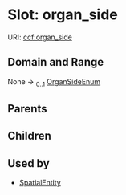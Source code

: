
# Slot: organ_side




URI: [ccf:organ_side](http://purl.org/ccf/organ_side)


## Domain and Range

None &#8594;  <sub>0..1</sub> [OrganSideEnum](OrganSideEnum.md)

## Parents


## Children


## Used by

 * [SpatialEntity](SpatialEntity.md)
